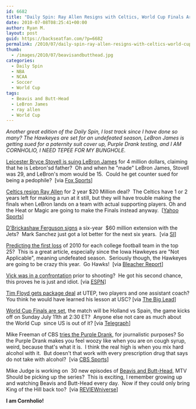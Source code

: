 ```yaml
---
id: 6682
title: "Daily Spin: Ray Allen Resigns with Celtics, World Cup Finals Are Set, New Beavis and Butt-Head"
date: 2010-07-08T08:25:41+00:00
author: Ryan M.
layout: post
guid: https://backseatfan.com/?p=6682
permalink: /2010/07/daily-spin-ray-allen-resigns-with-celtics-world-cup-finals-are-set-new-beavis-and-butt-head/
thumb:
  - /images/2010/07/beavisandbutthead.jpg
categories:
  - Daily Spin
  - NBA
  - NCAA
  - Soccer
  - World Cup
tags:
  - Beavis and Butt-Head
  - LeBron James
  - ray allen
  - World Cup
---
```


<div class="entry">
  <p>
    <em>Another great edition of the Daily Spin, I lost track since I have done so many? The Hawkeyes are set for an undefeated season, LeBron James is getting sued for a paternity suit cover up, Purple Drank testing, and I AM CORNHOLIO, I NEED TEPEE FOR MY BUNGHOLE. </em>
  </p>

  <p>
    <a href="http://msn.foxsports.com/nba/story/report-man-suing-lebron-over-paternity-claim-070810">Leicester Bryce Stovell is suing LeBron James</a> for 4 million dollars, claiming that he is Lebron'sd father?  Oh and when he "made" LeBron James, Stovell was 29, and LeBron's mom would be 15.  Could he get counter sued for being a pedophile?  [via <a href="http://msn.foxsports.com/nba/story/report-man-suing-lebron-over-paternity-claim-070810">Fox Sports</a>]
  </p>

  <p>
    <a href="http://sports.yahoo.com/nba/news;_ylt=AmxnFq_lz3eH_pDBueoF6JQ5nYcB?slug=ap-celtics-allen">Celtics resign Ray Allen</a> for 2 year $20 Million deal?  The Celtics have 1 or 2 years left for making a run at it still, but they will have trouble making the finals when LeBron lands on a team with actual supporting players. Oh and the Heat or Magic are going to make the Finals instead anyway.  [<a href="http://sports.yahoo.com/nba/news;_ylt=AmxnFq_lz3eH_pDBueoF6JQ5nYcB?slug=ap-celtics-allen">Yahoo Sports</a>]
  </p>

  <p>
    <a href="http://sportsillustrated.cnn.com/2010/football/nfl/07/07/jets-ferguson.ap/index.html?xid=si_nfl">D'Brickashaw Ferguson signs</a> a six-year  $60 million extension with the Jets?  Mark Sanchez just got a lot better for the next six years.  [via <a href="http://sportsillustrated.cnn.com/2010/football/nfl/07/07/jets-ferguson.ap/index.html?xid=si_nfl">SI</a>]
  </p>

  <p>
    <a href="http://bleacherreport.com/articles/416106-predicting-the-first-loss-of-2010-for-each-of-cfbs-top-25-teams?utm_source=facebook.com&utm_medium=referral&utm_campaign=share#page/1">Predicting the first loss</a> of 2010 for each college football team in the top 25?  This is a great article, especially since the Iowa Hawkeyes are "Not Applicable", meaning undefeated season.  Seriously though, the Hawkeyes are going to be crazy this year.  Go Hawks!  [via <a href="http://bleacherreport.com/articles/416106-predicting-the-first-loss-of-2010-for-each-of-cfbs-top-25-teams?utm_source=facebook.com&utm_medium=referral&utm_campaign=share#page/1">Bleacher Report</a>]
  </p>

  <p>
    <a href="http://sports.espn.go.com/nfl/news/story?id=5362371">Vick was in a confrontation</a> prior to shooting?  He got his second chance, this proves he is just and idiot. [via <a href="http://sports.espn.go.com/nfl/news/story?id=5362371">ESPN</a>]
  </p>

  <p>
    <a href="http://thebiglead.com/index.php/2010/07/07/tim-floyds-first-utep-move-package-deal/">Tim Floyd gets package deal</a> at UTEP, two players and one assistant coach? You think he would have learned his lesson at USC? [via <a href="http://thebiglead.com/index.php/2010/07/07/tim-floyds-first-utep-move-package-deal/">The Big Lead</a>]
  </p>

  <p>
    <a href="https://www.telegraph.co.uk/sport/football/world-cup-2010/news/7878037/World-Cup-final-Holland-v-Spain-match-preview.html">World Cup Finals are set</a>, the match will be Holland vs Spain, the game kicks off on Sunday July 11th at 2:30 ET?  Anyone else not care as much about the World Cup  since US is out of it? [via <a href="https://www.telegraph.co.uk/sport/football/world-cup-2010/news/7878037/World-Cup-final-Holland-v-Spain-match-preview.html">Telegraph</a>]
  </p>

  <p>
    Mike Freeman of CBS <a href="https://www.cbssports.com/columns/story/13610695?tag=pageRow;pageContainer">tries the Purple Drank</a>, for journalistic purposes? So the Purple Drank makes you feel woozy like when you are on cough syrup, weird, because that's what it is.  I think the real high is when you mix hard alcohol with it.  But doesn't that work with every prescription drug that says do not take with alcohol?  [via <a href="https://www.cbssports.com/columns/story/13610695?tag=pageRow;pageContainer">CBS Sports</a>]
  </p>

  <p>
    Mike Judge is working on  30 new episodes of <a href="https://www.examiner.com/x-43585-Entertainment-Reviews-Examiner~y2010m7d6-REVIEWniverse-exclusive-Beavis-and-ButtHead-creator-Mike-Judge-working-on-30-new-episodes">Beavis and Butt-Head</a>, MTV Should be picking up the series?  This is exciting, I remember growing up and watching Beavis and Butt-Head every day.  Now if they could only bring King of the Hill back too?  [via <a href="https://www.examiner.com/x-43585-Entertainment-Reviews-Examiner~y2010m7d6-REVIEWniverse-exclusive-Beavis-and-ButtHead-creator-Mike-Judge-working-on-30-new-episodes">REVIEWniverse</a>]
  </p>

  <p>
    <strong>I am Cornholio!</strong>
  </p>

  <p>
  </p>
</div>
